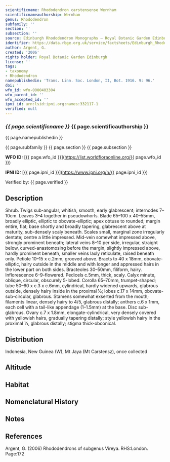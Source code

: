 ```yaml
---
scientificname: Rhododendron carstensense Wernham
scientificnameauthorship: Wernham
genus: Rhododendron
subfamily: ''
section: ''
subsection: ''
source: Edinburgh Rhododendron Monographs – Royal Botanic Garden Edinburgh
identifier: https://data.rbge.org.uk/service/factsheets/Edinburgh_Rhododendron_Monographs.xhtml
author: Argent, G.
created: '2006'
rights holder: Royal Botanic Garden Edinburgh
license: ''
tags:
- taxonomy
- Rhododendron
namepublishedin: 'Trans. Linn. Soc. London, II, Bot. 1916. 9: 96.'
doi: ''
wfo_id: wfo-0000403304
wfo_parent_id: ''
wfo_accepted_id: ''
ipni_id: urn:lsid:ipni.org:names:332117-1
verified: null
---
```

### _{{ page.scientificname }}_ {{ page.scientificauthorship }}
 {{ page.namepublishedin }}

{{ page.subfamily }} {{ page.section }} {{ page.subsection }}

**WFO ID:** [{{ page.wfo_id }}](https://list.worldfloraonline.org/{{ page.wfo_id }})

**IPNI ID:** [{{ page.ipni_id }}](https://www.ipni.org/n/{{ page.ipni_id }})

Verified by: {{ page.verified }}



## Description
Shrub. Twigs sub-angular, whitish, smooth, early glabrescent; internodes 7–10cm. Leaves 3–4 together in pseudowhorls. Blade 65–100 x 40–55mm, broadly elliptic, elliptic to obovate-elliptic; apex obtuse to rounded; margin entire, flat; base shortly and broadly tapering, glabrescent above at maturity, sub-densely scaly beneath. Scales small, marginal zone irregularly dentate; centre a little impressed. Mid-vein somewhat impressed above, strongly prominent beneath; lateral veins 8–10 per side, irregular, straight below, curved-anastomosing before the margin, slightly impressed above, hardly prominent beneath, smaller veins laxly reticulate, raised beneath only. Petiole 10–15 x c.2mm, grooved above. Bracts to 40 x 18mm, obovate-elliptic, hairy outside in the middle and with longer and appressed hairs in the lower part on both sides. Bracteoles 30–50mm, filiform, hairy. Inflorescence 6–9-flowered. Pedicels c.5mm, thick, scaly. Calyx minute, oblique, circular, obscurely 5-lobed. Corolla 65–70mm, trumpet-shaped; tube 50–60 x c.3 x c.6mm, cylindrical, hardly widened upwards, glabrous outside, densely hairy inside in the proximal ½; lobes c.17 x 14mm, obovate-sub-circular, glabrous. Stamens somewhat exserted from the mouth; filaments linear, densely hairy to 4/5, glabrous distally; anthers c.6 x 1mm, each cell with a tail-like appendage (1–1.5mm) at the base. Disc sub-glabrous. Ovary c.7 x 1.8mm, elongate-cylindrical, very densely covered with yellowish hairs, gradually tapering distally; style yellowish hairy in the proximal 1⁄3, glabrous distally; stigma thick-obconical.

## Distribution
Indonesia, New Guinea (W), Mt Jaya (Mt Carstensz), once collected

## Altitude


## Habitat


## Nomenclatural History

                       
## Notes


## References

Argent, G. (2006) Rhododendrons of subgenus Vireya. RHS:London. Page:172
